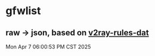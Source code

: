 # gfwlist
## raw -> json, based on [v2ray-rules-dat](https://github.com/Loyalsoldier/v2ray-rules-dat)
Mon Apr  7 06:00:53 PM CST 2025

